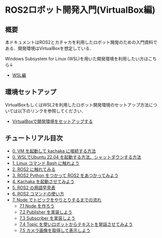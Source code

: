 #  ROS2ロボット開発入門(VirtualBox編)
## 概要
本ドキュメントはROS2とカチャカを利用したロボット開発のための入門資料である．開発環境はVirtualBoxを想定している．</br>

Windows Subsystem for Linux (WSL)を用いた開発環境を利用したい方はこちら↓
- [WSL編](/README_WSL.md)

## 環境セットアップ
VirtualBoxもしくはWSL2を利用したロボット開発環境のセットアップ方法については以下のリンクを参照してください．
- [VirtualBoxで開発環境をセットアップする](/windows/vbox.md)

## チュートリアル目次
- [0. VM を起動して kachaka に接続する方法](/tutorials/vm_tutorial0.md)
- [0. WSLでUbuntu 22.04 を起動する方法、シャットダウンする方法](tutorial0.md)
- [1. Linux コマンド Bash に触れよう](/tutorials/tutorial1.md)
- [2. ROS2 に触れてみる](/tutorials/tutorial2.md)
- [3. ROS2 Python をつかって ROS2 をあつかってみよう](/tutorials/tutorial3.md)
- [4. Kachaka を起動させてみよう](/tutorials/tutorial4.md)
- [5. ROS2 の用語早見表](/tutorials/tutorial5.md)
- [6. ROS2 コマンドの使い方](/tutorials/tutorial6.md)
- [7. Node でトピックをやりとりするまでの流れ](/tutorials/tutorial7.md)
    - [7.1 Node を作ろう](/tutorials/tutorial7.1.md)
    - [7.2 Publisher を実装しよう](/tutorials/tutorial7.2.md)
    - [7.3 Subscriber を実装しよう](/tutorials/tutorial7.3.md)
    - [7.4 Topic を使いロボットからテキストを発話させてみよう](/tutorials/tutorial7.4.md)
    - [7.5 カメラ画像を取得して表示しよう](/tutorials/tutorial7.5.md)